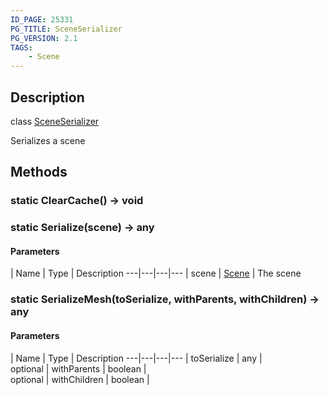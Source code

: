 ```yaml
---
ID_PAGE: 25331
PG_TITLE: SceneSerializer
PG_VERSION: 2.1
TAGS:
    - Scene
---
```

## Description

class [SceneSerializer](/classes/2.5/SceneSerializer)

Serializes a scene

## Methods

### static ClearCache() &rarr; void


### static Serialize(scene) &rarr; any



#### Parameters
 | Name | Type | Description
---|---|---|---
 | scene | [Scene](/classes/2.5/Scene) |     The scene

### static SerializeMesh(toSerialize, withParents, withChildren) &rarr; any



#### Parameters
 | Name | Type | Description
---|---|---|---
 | toSerialize | any |    
optional | withParents | boolean |    
optional | withChildren | boolean |    
